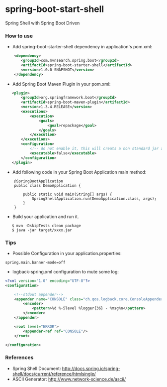 spring-boot-start-shell
=======================
Spring Shell with Spring Boot Driven

### How to use

* Add spring-boot-starter-shell dependency in application's pom.xml: 

```xml
    <dependency>
       <groupId>com.mvnsearch.spring.boot</groupId>
       <artifactId>spring-boot-starter-shell</artifactId>
       <version>1.0.0-SNAPSHOT</version>
    </dependency>
```
* Add Spring Boot Maven Plugin in your pom.xml: 

```xml
   <plugin>
       <groupId>org.springframework.boot</groupId>
       <artifactId>spring-boot-maven-plugin</artifactId>
       <version>1.3.4.RELEASE</version>
       <executions>
           <execution>
               <goals>
                   <goal>repackage</goal>
               </goals>
           </execution>
       </executions>
       <configuration>
           <!-- do not enable it, this will creats a non standard jar and cause autoconfig to fail -->
           <executable>false</executable>
       </configuration>
   </plugin>
```
* Add following code in your Spring Boot Application main method:

```
    @SpringBootApplication
    public class DemoApplication {
    
        public static void main(String[] args) {
            SpringShellApplication.run(DemoApplication.class, args);
        }
    }
```
* Build your application and run it.

```
   $ mvn -DskipTests clean package
   $ java -jar target/xxxx.jar
```

### Tips
* Possible Configuration in your application.properties: 

```properties
spring.main.banner-mode=off
```
* logback-spring.xml configuration to mute some log: 

```xml
<?xml version="1.0" encoding="UTF-8"?>
<configuration>

    <!--stdout appender-->
    <appender name="CONSOLE" class="ch.qos.logback.core.ConsoleAppender">
        <encoder>
            <pattern>%d %-5level %logger{36} - %msg%n</pattern>
        </encoder>
    </appender>

    <root level="ERROR">
        <appender-ref ref="CONSOLE"/>
    </root>

</configuration>
```

### References

* Spring Shell Document: http://docs.spring.io/spring-shell/docs/current/reference/htmlsingle/
* ASCII Generator: http://www.network-science.de/ascii/
